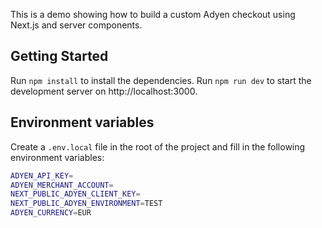 This is a demo showing how to build a custom Adyen checkout using Next.js and server components.

## Getting Started

Run `npm install` to install the dependencies.
Run `npm run dev` to start the development server on http://localhost:3000.

## Environment variables

Create a `.env.local` file in the root of the project and fill in the following environment variables:

```bash
ADYEN_API_KEY=
ADYEN_MERCHANT_ACCOUNT=
NEXT_PUBLIC_ADYEN_CLIENT_KEY=
NEXT_PUBLIC_ADYEN_ENVIRONMENT=TEST
ADYEN_CURRENCY=EUR
```
